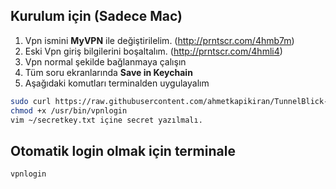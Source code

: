 ## Kurulum için (**Sadece Mac**)
1. Vpn ismini **MyVPN** ile değiştirilelim. (http://prntscr.com/4hmb7m)
2. Eski Vpn giriş bilgilerini boşaltalım. (http://prntscr.com/4hmli4)
3. Vpn normal şekilde bağlanmaya çalışın
4. Tüm soru ekranlarında **Save in Keychain**
5. Aşağıdaki komutları terminalden uygulayalım
```sh
sudo curl https://raw.githubusercontent.com/ahmetkapikiran/TunnelBlick-Login/master/vpnlogin.py > /usr/bin/vpnlogin
chmod +x /usr/bin/vpnlogin
vim ~/secretkey.txt içine secret yazılmalı.
```

## Otomatik login olmak için terminale
```sh
vpnlogin
```